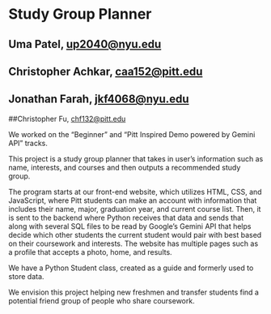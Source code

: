 # Study Group Planner

## Uma Patel, up2040@nyu.edu 
## Christopher Achkar, caa152@pitt.edu 
## Jonathan Farah, jkf4068@nyu.edu 
##Christopher Fu, chf132@pitt.edu

We worked on the “Beginner” and “Pitt Inspired Demo powered by Gemini API” tracks.

This project is a study group planner that takes in user’s information such as name, interests, and courses and then outputs a recommended study group.

The program starts at our front-end website, which utilizes HTML, CSS, and JavaScript, where Pitt students can make an account with information that includes their name, major, graduation year, and current course list. Then, it is sent to the backend where Python receives that data and sends that along with several SQL files to be read by Google’s Gemini API that helps decide which other students the current student would pair with best based on their coursework and interests.  The website has multiple pages such as a profile that accepts a photo, home, and results.

We have a Python Student class, created as a guide and formerly used to store data.

We envision this project helping new freshmen and transfer students find a potential friend group of people who share coursework.
